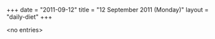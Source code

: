 +++
date = "2011-09-12"
title = "12 September 2011 (Monday)"
layout = "daily-diet"
+++


\<no entries\>
